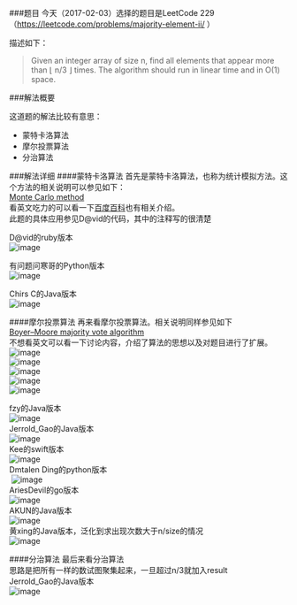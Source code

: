 ###题目
今天（2017-02-03）选择的题目是LeetCode 229（https://leetcode.com/problems/majority-element-ii/ ）

描述如下：
> Given an integer array of size n, find all elements that appear more than ⌊ n/3 ⌋ times.
> The algorithm should run in linear time and in O(1) space.

###解法概要

这道题的解法比较有意思：
* 蒙特卡洛算法
* 摩尔投票算法
* 分治算法

###解法详细
####蒙特卡洛算法
首先是蒙特卡洛算法，也称为统计模拟方法。这个方法的相关说明可以参见如下：<br />
[Monte Carlo method](https://en.wikipedia.org/wiki/Monte_Carlo_method)<br />
看英文吃力的可以看一下[百度百科](http://baike.baidu.com/link?url=i5eE5zAbi9PdA9xiFpU7NdAGr0ezkky4LTuWgdA-sMXj-G7oB3gAvYg-84oHKcHSL_iIclv22oR7UUSwsLw2QsF8uSlAjsollJtOvAUwweCmNO1JjAQtlIctpTld5oeRWRnwTt4Ck1l7iSpJOUa8uk3wGgBrJv_6y_UbuHVnXkrLdjwsVUq7YciUJwdQtMhY-9KOxrgM7pKvPaxuxKDaKJpJ9-LGZw__IaN3S3e-8yGhe737mdwDr050ssshzbR80Nm1mRwy2zsTEi6WQ4vNNq)也有相关介绍。<br />
此题的具体应用参见D@vid的代码，其中的注释写的很清楚<br />

D@vid的ruby版本<br />
 ![image](https://github.com/M-renard/daily_algorithm/blob/master/leetcodes/229/image/david_MonteCarlo_ruby.jpeg)<br />

有问题问寒哥的Python版本<br />
 ![image](https://github.com/M-renard/daily_algorithm/blob/master/leetcodes/229/image/%E6%9C%89%E9%97%AE%E9%A2%98%E9%97%AE%E5%AF%92%E5%93%A5_MonteCarlo_python.jpeg)

Chirs C的Java版本<br />
 ![image](https://github.com/M-renard/daily_algorithm/blob/master/leetcodes/229/image/Chirs%20C_MonteCarlo_java.jpeg)<br />

####摩尔投票算法
再来看摩尔投票算法。相关说明同样参见如下<br />
[Boyer–Moore majority vote algorithm](https://en.wikipedia.org/wiki/Boyer–Moore_majority_vote_algorithm)<br />
不想看英文可以看一下讨论内容，介绍了算法的思想以及对题目进行了扩展。<br />
 ![image](https://github.com/M-renard/daily_algorithm/blob/master/leetcodes/229/image/WechatIMG29.jpeg)<br />
 ![image](https://github.com/M-renard/daily_algorithm/blob/master/leetcodes/229/image/WechatIMG30.jpeg)<br />
 ![image](https://github.com/M-renard/daily_algorithm/blob/master/leetcodes/229/image/WechatIMG31.jpeg)<br />
 ![image](https://github.com/M-renard/daily_algorithm/blob/master/leetcodes/229/image/WechatIMG32.jpeg)<br />
 ![image](https://github.com/M-renard/daily_algorithm/blob/master/leetcodes/229/image/WechatIMG33.jpeg)<br />

  fzy的Java版本<br />
  ![image](https://github.com/M-renard/daily_algorithm/blob/master/leetcodes/229/image/fzy_Moore_java.jpeg?raw=true)<br />
  Jerrold_Gao的Java版本<br />
  ![image](https://github.com/M-renard/daily_algorithm/blob/master/leetcodes/229/image/JerroleGao_Moore_java.jpeg)<br />
  Kee的swift版本<br />
  ![image](https://github.com/M-renard/daily_algorithm/blob/master/leetcodes/229/image/Kee_Moore_swift.jpg)<br />
  Dmtalen Ding的python版本<br />
  ![image](https://github.com/chucai/daily_algorithm/blob/master/leetcodes/229/image/Dmtalen%20Ding_Moore_python.jpg)<br />
  AriesDevil的go版本<br />
  ![image](https://github.com/M-renard/daily_algorithm/blob/master/leetcodes/229/image/AriesDevil_Moore_go.jpg)<br />
  AKUN的Java版本<br />
  ![image](https://github.com/M-renard/daily_algorithm/blob/master/leetcodes/229/image/AKUN_Moore_java.jpeg)<br />
  黄xing的Java版本，泛化到求出现次数大于n/size的情况<br />
  ![image](https://github.com/M-renard/daily_algorithm/blob/master/leetcodes/229/image/%E9%BB%84xing_Moore_java.jpg)<br />

####分治算法
最后来看分治算法<br />
思路是把所有一样的数试图聚集起来，一旦超过n/3就加入result<br />
Jerrold_Gao的Java版本<br />
![image](https://github.com/M-renard/daily_algorithm/blob/master/leetcodes/229/image/JerroleGao_%E5%88%86%E6%B2%BB%E6%B3%95_java.jpeg)
